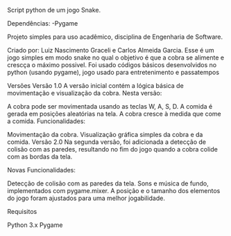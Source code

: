 Script python de um jogo Snake.

Dependências:
  -Pygame

Projeto simples para uso acadêmico, disciplina de Engenharia de Software.

Criado por: Luiz Nascimento Graceli e Carlos Almeida Garcia.
Esse é um jogo simples em modo snake no qual o objetivo é que a cobra se alimente e crescça o máximo possivel.
Foi  usado códigos básicos desenvolvidos no python (usando pygame), jogo usado para entretenimento e passatempos


Versões
Versão 1.0
A versão inicial contém a lógica básica de movimentação e visualização da cobra. Nesta versão:

A cobra pode ser movimentada usando as teclas W, A, S, D.
A comida é gerada em posições aleatórias na tela.
A cobra cresce à medida que come a comida.
Funcionalidades:

Movimentação da cobra.
Visualização gráfica simples da cobra e da comida.
Versão 2.0
Na segunda versão, foi adicionada a detecção de colisão com as paredes, resultando no fim do jogo quando a cobra colide com as bordas da tela.

Novas Funcionalidades:

Detecção de colisão com as paredes da tela.
Sons e música de fundo, implementados com pygame.mixer.
A posição e o tamanho dos elementos do jogo foram ajustados para uma melhor jogabilidade.


Requisitos

Python 3.x
Pygame
